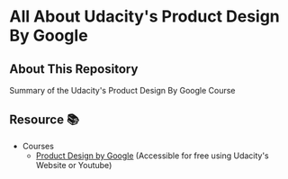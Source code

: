 # All About Udacity's Product Design By Google

## About This Repository
Summary of the Udacity's Product Design By Google Course

## Resource 📚

- Courses
    - [Product Design by Google](https://www.udacity.com/course/product-design--ud509?cjevent=b9c1ca0c6c4a11ec839a93590a180511) (Accessible for free using Udacity's Website or Youtube)
